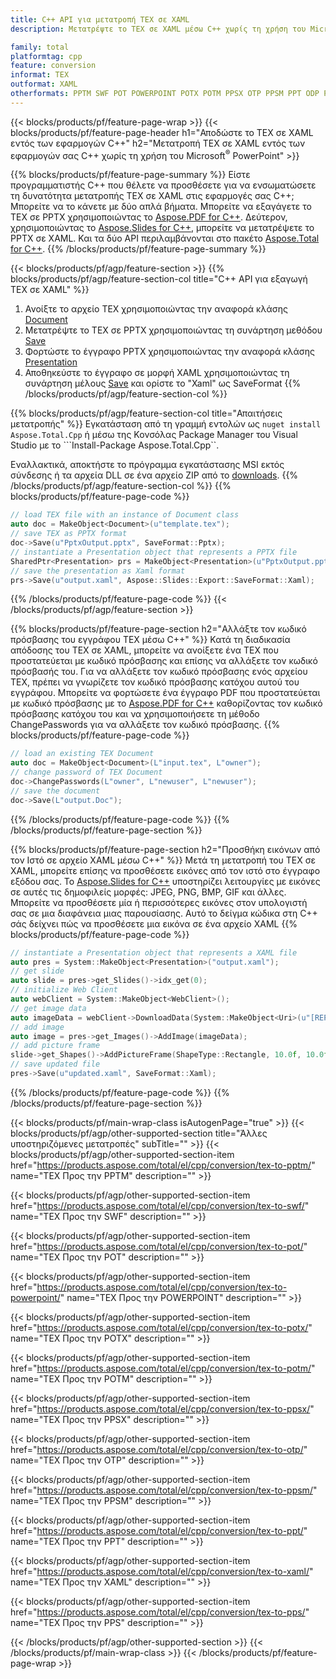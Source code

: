```yaml
---
title: C++ API για μετατροπή TEX σε XAML
description: Μετατρέψτε το TEX σε XAML μέσω C++ χωρίς τη χρήση του Microsoft Word ή του Adobe Acrobat Reader

family: total
platformtag: cpp
feature: conversion
informat: TEX
outformat: XAML
otherformats: PPTM SWF POT POWERPOINT POTX POTM PPSX OTP PPSM PPT ODP PPS
---
```

{{< blocks/products/pf/feature-page-wrap >}}
{{< blocks/products/pf/feature-page-header h1="Αποδώστε το TEX σε XAML εντός των εφαρμογών C++" h2="Μετατροπή TEX σε XAML εντός των εφαρμογών σας C++ χωρίς τη χρήση του Microsoft<sup>&reg;</sup> PowerPoint" >}}

{{% blocks/products/pf/feature-page-summary %}}
Είστε προγραμματιστής C++ που θέλετε να προσθέσετε για να ενσωματώσετε τη δυνατότητα μετατροπής TEX σε XAML στις εφαρμογές σας C++; Μπορείτε να το κάνετε με δύο απλά βήματα. Μπορείτε να εξαγάγετε το TEX σε PPTX χρησιμοποιώντας το [Aspose.PDF for C++](https://products.aspose.com/pdf/cpp/). Δεύτερον, χρησιμοποιώντας το [Aspose.Slides for C++](https://products.aspose.com/slides/cpp/), μπορείτε να μετατρέψετε το PPTX σε XAML. Και τα δύο API περιλαμβάνονται στο πακέτο [Aspose.Total for C++](https://products.aspose.com/total/cpp/). 
{{% /blocks/products/pf/feature-page-summary  %}}

{{< blocks/products/pf/agp/feature-section >}}
{{% blocks/products/pf/agp/feature-section-col title="C++ API για εξαγωγή TEX σε XAML" %}}
1. Ανοίξτε το αρχείο TEX χρησιμοποιώντας την αναφορά κλάσης [Document](https://reference.aspose.com/pdf/cpp/class/aspose.pdf.document)
2. Μετατρέψτε το TEX σε PPTX χρησιμοποιώντας τη συνάρτηση μεθόδου [Save](https://reference.aspose.com/pdf/cpp/class/aspose.pdf.document#a0184df207563187be7df37b8dbe443f6)
3. Φορτώστε το έγγραφο PPTX χρησιμοποιώντας την αναφορά κλάσης [Presentation](https://reference.aspose.com/slides/cpp/class/aspose.slides.presentation)
4. Αποθηκεύστε το έγγραφο σε μορφή XAML χρησιμοποιώντας τη συνάρτηση μέλους [Save](https://reference.aspose.com/slides/cpp/class/aspose.slides.presentation#afcd59ec697bf05c10f78c3869de2ec9e) και ορίστε το "Xaml" ως SaveFormat
{{% /blocks/products/pf/agp/feature-section-col %}}

{{% blocks/products/pf/agp/feature-section-col title="Απαιτήσεις μετατροπής" %}}
Εγκατάσταση από τη γραμμή εντολών ως ```nuget install Aspose.Total.Cpp``` ή μέσω της Κονσόλας Package Manager του Visual Studio με το ```Install-Package Aspose.Total.Cpp``.

Εναλλακτικά, αποκτήστε το πρόγραμμα εγκατάστασης MSI εκτός σύνδεσης ή τα αρχεία DLL σε ένα αρχείο ZIP από το [downloads](https://releases.aspose.com/total/cpp).
{{% /blocks/products/pf/agp/feature-section-col %}}
{{% blocks/products/pf/feature-page-code %}}

```cpp
// load TEX file with an instance of Document class
auto doc = MakeObject<Document>(u"template.tex");
// save TEX as PPTX format 
doc->Save(u"PptxOutput.pptx", SaveFormat::Pptx);
// instantiate a Presentation object that represents a PPTX file
SharedPtr<Presentation> prs = MakeObject<Presentation>(u"PptxOutput.pptx");
// save the presentation as Xaml format
prs->Save(u"output.xaml", Aspose::Slides::Export::SaveFormat::Xaml);  
```


{{% /blocks/products/pf/feature-page-code %}}
{{< /blocks/products/pf/agp/feature-section >}}

{{% blocks/products/pf/feature-page-section  h2="Αλλάξτε τον κωδικό πρόσβασης του εγγράφου TEX μέσω C++" %}}
Κατά τη διαδικασία απόδοσης του TEX σε XAML, μπορείτε να ανοίξετε ένα TEX που προστατεύεται με κωδικό πρόσβασης και επίσης να αλλάξετε τον κωδικό πρόσβασής του. Για να αλλάξετε τον κωδικό πρόσβασης ενός αρχείου TEX, πρέπει να γνωρίζετε τον κωδικό πρόσβασης κατόχου αυτού του εγγράφου. Μπορείτε να φορτώσετε ένα έγγραφο PDF που προστατεύεται με κωδικό πρόσβασης με το [Aspose.PDF for C++](https://products.aspose.com/pdf/cpp/) καθορίζοντας τον κωδικό πρόσβασης κατόχου του και να χρησιμοποιήσετε τη μέθοδο ChangePasswords για να αλλάξετε τον κωδικό πρόσβασης.
{{% blocks/products/pf/feature-page-code %}}

```cpp
// load an existing TEX Document
auto doc = MakeObject<Document>(L"input.tex", L"owner");
// change password of TEX Document
doc->ChangePasswords(L"owner", L"newuser", L"newuser");
// save the document
doc->Save(L"output.Doc");
```

{{% /blocks/products/pf/feature-page-code  %}}
{{% /blocks/products/pf/feature-page-section %}}

{{% blocks/products/pf/feature-page-section  h2="Προσθήκη εικόνων από τον Ιστό σε αρχείο XAML μέσω C++" %}}
Μετά τη μετατροπή του TEX σε XAML, μπορείτε επίσης να προσθέσετε εικόνες από τον ιστό στο έγγραφο εξόδου σας. Το [Aspose.Slides for C++](https://products.aspose.com/slides/cpp/) υποστηρίζει λειτουργίες με εικόνες σε αυτές τις δημοφιλείς μορφές: JPEG, PNG, BMP, GIF και άλλες. Μπορείτε να προσθέσετε μία ή περισσότερες εικόνες στον υπολογιστή σας σε μια διαφάνεια μιας παρουσίασης. Αυτό το δείγμα κώδικα στη C++ σάς δείχνει πώς να προσθέσετε μια εικόνα σε ένα αρχείο XAML
{{% blocks/products/pf/feature-page-code %}}

```cpp
// instantiate a Presentation object that represents a XAML file
auto pres = System::MakeObject<Presentation>("output.xaml");
// get slide
auto slide = pres->get_Slides()->idx_get(0);
// initialize Web Client    
auto webClient = System::MakeObject<WebClient>();
// get image data
auto imageData = webClient->DownloadData(System::MakeObject<Uri>(u"[REPLACE WITH URL]"));
// add image
auto image = pres->get_Images()->AddImage(imageData);
// add picture frame
slide->get_Shapes()->AddPictureFrame(ShapeType::Rectangle, 10.0f, 10.0f, 100.0f, 100.0f, image);
// save updated file
pres->Save(u"updated.xaml", SaveFormat::Xaml);
```

{{% /blocks/products/pf/feature-page-code  %}}
{{% /blocks/products/pf/feature-page-section %}}

{{< blocks/products/pf/main-wrap-class isAutogenPage="true" >}}
{{< blocks/products/pf/agp/other-supported-section title="Άλλες υποστηριζόμενες μετατροπές" subTitle="" >}}
{{< blocks/products/pf/agp/other-supported-section-item href="https://products.aspose.com/total/el/cpp/conversion/tex-to-pptm/" name="TEX Προς την PPTM" description="" >}}

{{< blocks/products/pf/agp/other-supported-section-item href="https://products.aspose.com/total/el/cpp/conversion/tex-to-swf/" name="TEX Προς την SWF" description="" >}}

{{< blocks/products/pf/agp/other-supported-section-item href="https://products.aspose.com/total/el/cpp/conversion/tex-to-pot/" name="TEX Προς την POT" description="" >}}

{{< blocks/products/pf/agp/other-supported-section-item href="https://products.aspose.com/total/el/cpp/conversion/tex-to-powerpoint/" name="TEX Προς την POWERPOINT" description="" >}}

{{< blocks/products/pf/agp/other-supported-section-item href="https://products.aspose.com/total/el/cpp/conversion/tex-to-potx/" name="TEX Προς την POTX" description="" >}}

{{< blocks/products/pf/agp/other-supported-section-item href="https://products.aspose.com/total/el/cpp/conversion/tex-to-potm/" name="TEX Προς την POTM" description="" >}}

{{< blocks/products/pf/agp/other-supported-section-item href="https://products.aspose.com/total/el/cpp/conversion/tex-to-ppsx/" name="TEX Προς την PPSX" description="" >}}

{{< blocks/products/pf/agp/other-supported-section-item href="https://products.aspose.com/total/el/cpp/conversion/tex-to-otp/" name="TEX Προς την OTP" description="" >}}

{{< blocks/products/pf/agp/other-supported-section-item href="https://products.aspose.com/total/el/cpp/conversion/tex-to-ppsm/" name="TEX Προς την PPSM" description="" >}}

{{< blocks/products/pf/agp/other-supported-section-item href="https://products.aspose.com/total/el/cpp/conversion/tex-to-ppt/" name="TEX Προς την PPT" description="" >}}

{{< blocks/products/pf/agp/other-supported-section-item href="https://products.aspose.com/total/el/cpp/conversion/tex-to-xaml/" name="TEX Προς την XAML" description="" >}}

{{< blocks/products/pf/agp/other-supported-section-item href="https://products.aspose.com/total/el/cpp/conversion/tex-to-pps/" name="TEX Προς την PPS" description="" >}}


{{< /blocks/products/pf/agp/other-supported-section >}}
{{< /blocks/products/pf/main-wrap-class >}}
{{< /blocks/products/pf/feature-page-wrap >}}